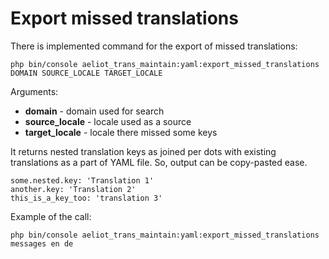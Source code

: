 Export missed translations
==========================

There is implemented command for the export of missed translations:

```shell
php bin/console aeliot_trans_maintain:yaml:export_missed_translations DOMAIN SOURCE_LOCALE TARGET_LOCALE
```

Arguments:

- **domain** - domain used for search
- **source_locale** - locale used as a source
- **target_locale** - locale there missed some keys

It returns nested translation keys as joined per dots with existing translations as a part of YAML file. So, output can be copy-pasted ease.

```shell
some.nested.key: 'Translation 1'
another.key: 'Translation 2'
this_is_a_key_too: 'translation 3'
```

Example of the call:
```shell
php bin/console aeliot_trans_maintain:yaml:export_missed_translations messages en de
```